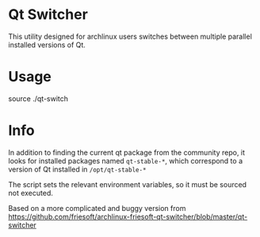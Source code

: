 # Qt Switcher

This utility designed for archlinux users switches between multiple parallel installed 
versions of Qt.

# Usage

source ./qt-switch

# Info

In addition to finding the current qt package from the community repo, it looks for 
installed packages named `qt-stable-*`, which correspond to a version of Qt installed in 
`/opt/qt-stable-*`

The script sets the relevant environment variables, so it must be sourced not executed.

Based on a more complicated and buggy version from https://github.com/friesoft/archlinux-friesoft-qt-switcher/blob/master/qt-switcher